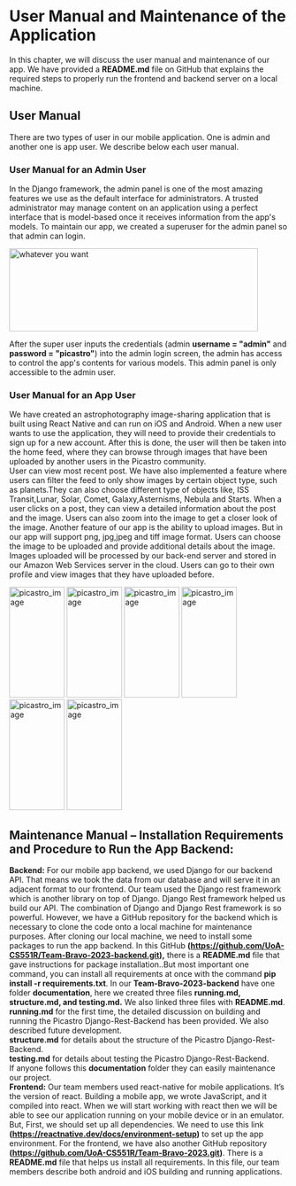 # User Manual and Maintenance of the Application

In this chapter, we will discuss the user manual and maintenance of our app. We have provided a **README.md** file on GitHub that explains the required steps to properly run the frontend and backend server on a local machine.

## User Manual

There are two types of user in our mobile application. One is admin and another one is app user. We describe below each user manual.

### User Manual for an Admin User
In the Django framework, the admin panel is one of the most amazing features we use as the default interface for administrators. A trusted administrator may manage content on an application using a perfect interface that is model-based once it receives information from the app's models. To maintain our app, we created a 
superuser for the admin panel so that admin can login.

<img src="https://user-images.githubusercontent.com/99973434/234333271-35e6cb0d-84fb-4084-a653-41b059540edb.png" alt="whatever you want" title="whatever you want"      width="450" height="150" />

After the super user inputs the credentials (admin **username = "admin"** and **password = "picastro"**) into the admin login screen, the admin has access to control the
app's contents for various models. This admin panel is only accessible to the admin user.

### User Manual for an App User

We have created an astrophotography image-sharing application that is built using React Native and can run on iOS and Android. When a new user wants to use the application, they will need to provide their credentials to sign up for a new account. After this is done, the user will  then be taken into the home feed, where
they can browse through images that have been uploaded by another users in the Picastro community.<br> 
User can view most recent post. We have also implemented a feature where users can filter the feed to only show images by certain object type, such as planets.They 
can also choose different type of objects like, ISS Transit,Lunar, Solar, Comet, Galaxy,Asternisms, Nebula and Starts. When a user clicks on a post, they can view a detailed information about the post and the image. Users can also zoom into the image to get a closer look of the image. Another feature of our app is the ability to upload images. But in our app will support png, jpg,jpeg and tiff image format. Users can choose the image to be uploaded and provide additional details about the image. Images uploaded will be processed by our back-end server and stored in our Amazon Web Services server in the cloud. Users can go to their own profile and view images that they have uploaded before.

 <img src="https://user-images.githubusercontent.com/100229876/235009329-0c9984a4-db57-4c95-8948-6bbcffb986ff.jpg" alt="picastro_image" title="registration_part"  width="100" height="200" />                   <img src="https://user-images.githubusercontent.com/100229876/235008629-4d773cf1-caa6-4caa-bd19-975470578ba8.jpeg" alt="picastro_image" title="home_feed"  width="100" height="200" />     <img src="https://user-images.githubusercontent.com/100229876/235009902-48ed2679-074d-47a3-9a9b-7bdb1e416714.jpeg" alt="picastro_image" title="filter_object"  width="100" height="200" />   <img src="https://user-images.githubusercontent.com/100229876/235010297-fa99a0ec-7cbc-4eab-8c44-017ca1b27276.jpeg" alt="picastro_image" title="zoom_image"  width="100" height="200" />  <img src="https://user-images.githubusercontent.com/100229876/235010592-5b625050-b522-4dca-b73a-b336b4e62bc7.jpeg" alt="picastro_image" title="image_detailed"  width="100" height="200" />     <img src="https://user-images.githubusercontent.com/100229876/235010116-2fffd06c-1c42-498c-96b2-3ce1a628b781.jpeg" alt="picastro_image" title="image_upload"  width="100" height="200" />
 


## Maintenance Manual – Installation Requirements and Procedure to Run the App Backend:
**Backend:** For our mobile app backend, we used Django for our backend API. That means we took the data from our database and will serve it in an adjacent format to our frontend. Our team used the Django rest framework which is another library on top of Django. Django Rest framework helped us build our API. The combination of Django and Django Rest framework is so powerful. However, we have a GitHub repository for the backend which is necessary to clone the code onto a local machine for maintenance purposes. After cloning our local machine, we need to install some packages to run the app backend. In this GitHub **(https://github.com/UoA-CS551R/Team-Bravo-2023-backend.git),** there is a **README.md** file that gave instructions for package installation..But most important one command, you can install all  requirements at once with the command **pip install -r requirements.txt**.
In our **Team-Bravo-2023-backend** have one folder **documentation**, here we created three files **running.md, structure.md, and testing.md.** 
We also linked  three files with **README.md**. <br>
**running.md** for the first time, the detailed discussion on  building and running the Picastro Django-Rest-Backend has been provided. We also described future development.<br>
**structure.md** for details about the structure of the Picastro Django-Rest-Backend.<br>
**testing.md** for details about testing the Picastro Django-Rest-Backend.<br>
If anyone follows this **documentation** folder they can easily maintenance our project.<br>
**Frontend:** Our team members used react-native for mobile applications. It’s the version of react. Building a mobile app, we wrote JavaScript, and it compiled into react. When we will start working with react then we will be able to see our application running on your mobile device or in an emulator. But, First, we should set up all dependencies. We need to use this link **(https://reactnative.dev/docs/environment-setup)** to set up the app environment. For the frontend, we have also another GitHub repository **(https://github.com/UoA-CS551R/Team-Bravo-2023.git)**. There is a **README.md** file that helps us install all requirements. In this file, our team members describe both android and iOS building and running applications.
